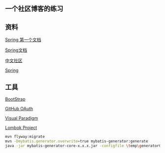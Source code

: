 ## 一个社区博客的练习

## 资料
[Spring 第一个文档](https://spring.io/guides/gs/serving-web-content/)

[Spring文档](https://spring.io/guides)

[中文社区](https://elasticsearch.cn/explore)

[Spring](https://docs.spring.io/spring-boot/docs/2.0.0.RC1/reference/htmlsingle/#boot-features-embedded-database-support)

## 工具
[BootStrap](https://v3.bootcss.com/) 

[GitHub OAuth](https://developer.github.com/apps/)

[Visual Paradigm](https://www.visual-paradigm.com)


[Lombok Project](https://projectlombok.org/)


```bash
mvn flyway:migrate
mvn -Dmybatis.generator.overwrite=true mybatis-generator:generate
java -jar mybatis-generator-core-x.x.x.jar -configfile \temp\generatorConfig.xml -overwrite
```